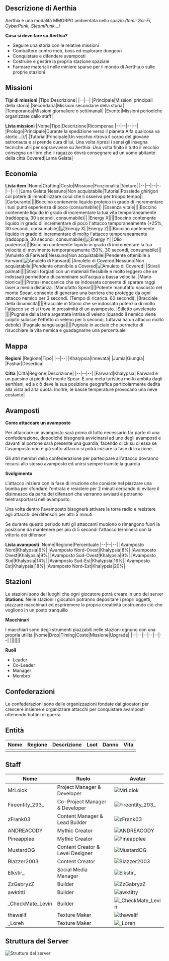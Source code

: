 ## Descrizione di Aerthia

Aerthia è una modalità MMORPG ambientata nello spazio *(temi: Sci-Fi, CyberPunk, SteamPunk...)*

**Cosa si deve fare su Aerthia?**
 - Seguire una storia con le relative missioni
 - Combattere contro mob, boss ed esplorare dungeon
 - Conquistare e difendere avamposti
 - Costruire e gestire la propria stazione spaziale
 - Farmare materiali nelle miniere sparse per il mondo di Aerthia o sulle proprie stazioni


## Missioni

**Tipi di missioni**
|Tipo|Descrizione|
|--|--|
|Principale|Missioni principali della storia|
|Secondaria|Missioni secondarie della storia|
|Temporanea|Missioni giornaliere o settimanali|
|Evento|Missioni periodiche organizzate dallo staff|


**Lista missioni**
|Nome|Tipo|Descrizione|Ricompensa
|--|--|--|--|
|Prologo|Principale|Durante la spedizione verso il pianeta Alfa qualcosa va storto...|//|
|Tutorial|Principale|Un vecchio ritrova il corpo del giovane astronauta e si prende cura di lui. Una volta ripresi i sensi gli insegna tecniche utili per sopravvivere su Aerthia. Una volta finito il tutto il vecchio consegna un libro che il ragazzo dovrà consegnare ad un uomo abitante della città Covered|Lama Gelata|


## Economia

**Lista item**
|Nome|Crafting|Costo|Missione|Funzionalità|Texture|
|--|--|--|--|--|--|
|Lama Gelata|Nessuno|Non acquistabile|Tutorial|Possiede ghirigori col potere di immobilizzare colui che li osserva per troppo tempo||
|Carburante||||Boccino contenente liquido proteico in grado di incrementare i tuoi punti esperienza di poco (consumabile)||
|Essenza vitale||||Boccino contenente liquido in grado di incrementare la tua vita temporaneamente (raddoppia, 30 secondi, consumabile)||
|Energy X||||Boccino contenente liquido in grado di incrementare di poco l'attacco temporaneamente (+25%, 30 secondi, consumabile)|![Energy X](https://i.imgur.com/ZKn2jOq.png)|
|Energy Z||||Boccino contenente liquido in grado di incrementare di molto l'attacco temporaneamente (raddoppia, 30 secondi, consumabile)|![Energy Y](https://i.imgur.com/zpAfeUb.png)|
|Olio poderoso||||Boccino contenente liquido in grado di incrementare la tua velocità di movimento temporaneamente (50%, 30 secondi, consumabile)||
|Amuleto di Farward|Nessuno|Non acquistabile||Pendente ottenibile a Farward|![Amuleto di Farward](https://i.imgur.com/ZQlVPwb.png)|
|Amuleto di Covered|Nessuno|Non acquistabile||Pendente ottenibile a Covered|![Amuleto di Covered](https://i.imgur.com/0BFFtFj.png)|
|Stivali palmati||||Stivali forgiati con un materiali flessibile e molto leggero che se indossati permettono di camminare sull'acqua a bassa velocità.
|Mano bionica||||Protesi meccanica che se indossata consente di sparare raggi laser a media distanza.
|Manufatto Spear||||Potente manufatto nascosto nel monte Spear, consente di generare una barriera che protegge da ogni attacco nemico per 3 secondi. (Tempo di ricarica: 60 secondi).
|Bracciale della dinamicità||||Bracciale in titanio che se indossato potenzia di molto l'attacco se ci si trova in prossimità di un avamposto.
|Stiletto avvelenato ||||Pugnale dalla lama argentata intrisa di veleno (quando il nemico viene colpito subisce l'effetto di veleno per 5 secondi, tuttavia ha un attacco molto debole)
|Pugnale sanguisuga||||Pugnale in acciaio che permette di risucchiare la vita nemica e guadagnarne una percentuale

## Mappa

**Regioni**
|Regione|Tipo|
|--|--|
|Khalypsia|Innevata|
|Jumia|Giungla|
|Fashar|Desertica|

**Città**
|Città|Regione|Descrizione|
|--|--|--|
|Farward|Khalypsia| Farward è un paesino ai piedi del monte Spear. È una meta turistica molto ambita dagli aerthiani, ed a ciò deve la sua posizione geografica particolarmente dedita alla vista ad alta quota. Inoltre, le basse temperature provocano una neve costante|

## **Avamposti**

**Come attaccare un avamposto**

Per attaccare un avamposto sarà prima di tutto necessario far parte di una confederazione, dopodiché bisognerà avvicinarsi ad uno degli avamposti e davanti al portone sarà presente una guardia, facendo click su di essa se l'avamposto non è già sotto attacco si potrà iniziare la fase di irruzione.

Gli altri membri della confederazione per partecipare all'attacco dovranno recarsi allo stesso avamposto ed unirsi sempre tramite la guardia

**Svolgimento**

L'attacco inizierà con la fase di irruzione che consiste nel piazzare una bomba per sfondare l'entrata e resistere per 2 minuti cercando di evitare il disinnesco da parte dei difensori che verranno avvisati e potranno teletrasportarsi nell'avamposto.

Una volta dentro l'avamposto bisognerà attivare la torre radio e resistere agli attacchi dei difensori per altri 5 minuti.

Se durante questo periodo tutti gli attaccanti muoiono o rimangono fuori la posizione da mantenere per più di 5 secondi l'attacco terminerà con la vittoria dei difensori

**Lista avamposti**
|Nome|Regione|Percentuale
|--|--|--|
|Avamposto Nord|Khalypsia|6%|
|Avamposto Nord-Ovest|Khalypsia|8%|
|Avamposto Ovest|Khalypsia|9%|
|Avamposto Sud-Ovest|Khalypsia|9%|
|Avamposto Sud|Khalypsia|14%|
|Avamposto Sud-Est|Khalypsia|16%|
|Avamposto Est|Khalypsia|18%|
|Avamposto Nord-Est|Khalypsia|20%|

## Stazioni
Le stazioni sono dei luoghi che ogni giocatore potrà creare in uno dei server **Stations**. Nelle stazioni i giocatori potranno depositare i propri oggetti, piazzare macchinari ed espriremere la propria creatività costruendo ciò che vogliono in un posto tranquillo

**Macchinari**

I macchiari sono degli strumenti piazzabili nelle stazioni ognuno con una propria utilità
|Nome|Drop|Timing|Costo|Missione|Upgrade|
|--|--|--|--|--|--|
|||||||

**Ruoli**
 - Leader
 - Co-Leader
 - Manager
 - Membro

## Confederazioni
Le confederazioni sono delle organizzazioni fondate dai giocatori per crescere insieme e organizzare attacchi per conquistare avamposti ottenendo bottini di guerra

## Entità
|Nome|Regione|Descrizione|Loot|Danno|Vita|
|--|--|--|--|--|--|
|||||||

## Staff
|Nome|Ruolo|Avatar|
|--|--|--|
|MrLolok|Project Manager & Developer|![MrLolok](https://cravatar.eu/avatar/MrLolok/50)|
|Fireentity_293_|Co-Project Manager & Developer|![Fireentity_293_](https://cravatar.eu/avatar/Fireentity_293_/50)|
|zFrank03|Content Manager & Lead Builder|![zFrank03](https://cravatar.eu/avatar/zFrank03/50)|
|ANDREACODY|Mythic Creator|![ANDREACODY](https://cravatar.eu/avatar/ANDREACODY/50)|
|Pineapplee|Mythic Creator|![Pineapplee](https://cravatar.eu/avatar/Pineapplee/50)|
|MustardOG|Content Creator & Level Designer|![MustardOG](https://cravatar.eu/avatar/MustardOG/50)|
|Blazzer2003|Content Creator|![Blazzer2003](https://cravatar.eu/avatar/Blazzer2003/50)|
|Elkstir_|Social Media Manager|![Elkstir_](https://cravatar.eu/avatar/Elkstir_/50)|
|ZzGabryzZ|Builder|![ZzGabryzZ](https://cravatar.eu/avatar/ZzGabryzZ/50)|
|awktitti|Builder|![awktitty](https://cravatar.eu/avatar/awktitti/50)|
|_CheckMate_Levin|Builder|![_CheckMate_Levin](https://cravatar.eu/avatar/_CheckMate_Levin/50)|
|thawalif|Texture Maker|![thawalif](https://cravatar.eu/avatar/thawalif/50)|
|_Loreh|Texture Maker|![_Loreh](https://cravatar.eu/avatar/_Loreh/50)|

## Struttura del Server
![Struttura del server](https://imgur.com/uHqzv6i.png)

